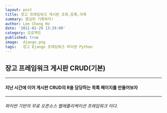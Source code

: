 ```yaml
---
layout: post
title: 장고 프레임워크 게시판 조회,등록,삭제
summary: 열심히 기록하자!
author: Lee Chang Ho
date: '2021-01-29 13:29:00'
category: 프로젝트
published: true
image:  django.png
tags:   장고 Django 프레임워크 파이썬 Python
---
```


## 장고 프레임워크 게시판 CRUD(기본)

---
#### 지난 시간에 이어 게시판 CRUD의 R을 담당하는 목록 페이지를 만들어보자
---
###### 파이썬 기반의 무료 오픈소스 웹애플리케이션 프레임워크 이다.

<!--stackedit_data:
eyJoaXN0b3J5IjpbNjg2OTQxNjM2LC0xODQ4NzkxMzg1LDUyMj
g0OTU5NF19
-->